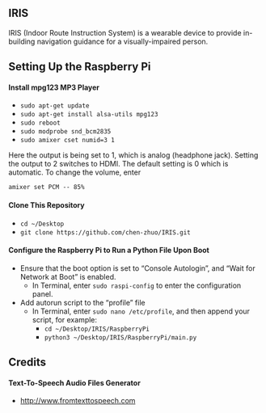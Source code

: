 ## IRIS
IRIS (Indoor Route Instruction System) is a wearable device to provide in-building navigation guidance for a
visually-impaired person.

## Setting Up the Raspberry Pi

#### Install mpg123 MP3 Player
- `sudo apt-get update`
- `sudo apt-get install alsa-utils mpg123`
- `sudo reboot`
- `sudo modprobe snd_bcm2835`
- `sudo amixer cset numid=3 1`

Here the output is being set to 1, which is analog (headphone jack). Setting the output to 2 switches to HDMI. The
default setting is 0 which is automatic. To change the volume, enter

    amixer set PCM -- 85%

#### Clone This Repository
- `cd ~/Desktop`
- `git clone https://github.com/chen-zhuo/IRIS.git`

#### Configure the Raspberry Pi to Run a Python File Upon Boot
- Ensure that the boot option is set to “Console Autologin”, and “Wait for Network at Boot” is enabled.
    - In Terminal, enter `sudo raspi-config` to enter the configuration panel.
- Add autorun script to the “profile” file
    - In Terminal, enter `sudo nano /etc/profile`, and then append your script, for example:
        - `cd ~/Desktop/IRIS/RaspberryPi`
        - `python3 ~/Desktop/IRIS/RaspberryPi/main.py`

## Credits

#### Text-To-Speech Audio Files Generator
- http://www.fromtexttospeech.com
